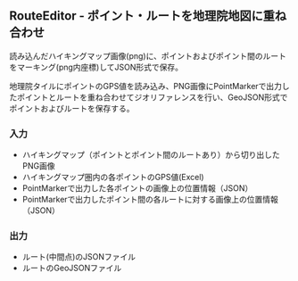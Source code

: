 ## RouteEditor - ポイント・ルートを地理院地図に重ね合わせ

読み込んだハイキングマップ画像(png)に、ポイントおよびポイント間のルートをマーキング(png内座標)してJSON形式で保存。

地理院タイルにポイントのGPS値を読み込み、PNG画像にPointMarkerで出力したポイントとルートを重ね合わせてジオリファレンスを行い、GeoJSON形式でポイントおよびルートを保存する。

### 入力
- ハイキングマップ（ポイントとポイント間のルートあり）から切り出したPNG画像
- ハイキングマップ圏内の各ポイントのGPS値(Excel)
- PointMarkerで出力した各ポイントの画像上の位置情報（JSON）
- PointMarkerで出力したポイント間の各ルートに対する画像上の位置情報（JSON）

### 出力
- ルート(中間点)のJSONファイル
- ルートのGeoJSONファイル